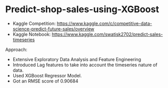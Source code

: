 # Predict-shop-sales-using-XGBoost

- Kaggle Competition:  https://www.kaggle.com/c/competitive-data-science-predict-future-sales/overview
- Kaggle Notebook:  https://www.kaggle.com/swatisk2702/predict-sales-timeseries

Approach: 
 - Extensive Exploratory Data Analysis and Feature Engineering
 - Introduced Lag features to take into account the timeseries nature of data.
 - Used XGBoost Regressor Model.
 - Got an RMSE score of 0.90684
